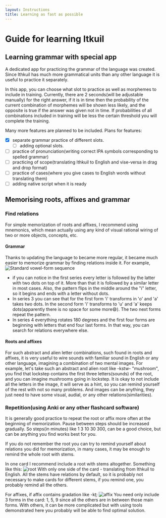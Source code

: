 ```yaml
---
layout: Instructions
title: Learning as fast as possible
---
```


# Guide for learning Itkuil

## Learning grammar with special app
A dedicated app for practicing the grammar of the language was created.
 Since Ithkuil has much more grammatical units than any other language
  it is useful to practice it separately. 
 
 In this app, you can choose what slot to practice as well as morphemes
  to include in training. Currently, there are 2 seconds(will be adjustable
   manually) for the right answer, if it is in
 time then the probability of the current combination of morphemes will
  be shown less
 likely, and the opposite is true if the answer was given not in time. If
 probabilities of all combinations included in training will be less
 the certain threshold you will complete the training.
 
 Many more features are planned to be included. 
 Plans for features:
 - [x] separate grammar practice of different slots.
    - [ ] adding optional slots.
 - [ ] practice of pronunciation(writing correct IPA symbols corresponding
 to spelled grammar)
 - [ ] practicing of scope(translating Ithkuil to English and vise-versa 
 in drag and drop format)
 - [ ] practice of cases(where you give cases to English words without
 translating them)
 - [ ] adding native script when it is ready
 
 ## Memorising roots, affixes and grammar
 ### Find relations
 For simple memorization of roots and affixes, I recommend using mnemonics,
  which mean actually using any kind of visual rational wiring of two or
  more objects, concepts, etc. 
 #### Grammar
 Thanks to updating the language to became more regular, it became much
  easier to memorize grammar by finding relations inside it. For example,
 ![Standard vowel-form sequence](https://i.ibb.co/jvfCtp8/Screenshot-from-2021-04-10-13-13-44.png)
 - if you can notice in the first series every letter is followed by the
  latter with two dots on top of it. More than that it is followed by
   a similar letter in most cases. Also, the pattern flips in the middle
    around the "i" letter, so it 
  begins and ends with a letter without dots.
  - In series 3 you can see that for the first form 'i' transforms in 'o'
   and 'a' takes two dots. In the second form 'i' transforms to 'u' and
    'a' keeps dots(apparently there is no space for some more:smile:).
     The two next forms repeat the pattern.
  - In series 4 everything rotates 180 degrees and the first four forms
   are beginning with letters that end four last forms.
  In that way, you can search for relations everywhere else. 
 #### Roots and affixes
 For such abstract and alien letter combinations, such found in roots and 
  affixes, it is very useful to wire sounds with familiar sound in English
  or any other language, imagining a combination of two mental images.
  For example, let's take such an abstract and alien root like -kstw-
"mushroom", you find that lockstep contains the first three letters(sounds)
 of the root, and you can imagine mushrooms going in lockstep. It is okay
  to not include all the letters in the image, it will serve as a hint, so
     you can remind yourself of the rest with not so many problems. And
      images can be anything, they just need to have some visual, audial,
       or any other relations(similarities). 
 ### Repetition(using Anki or any other flashcard software)
 It is generally good practice to repeat the root or affix more often at
  the beginning of memorization. Pause between steps should be increased
   gradually. So steps(in minutes) like 1 3 10 30 300, can be a good choice,
   but can be anything you find works best for you. 
   
   If you do not remember the root you can try to remind yourself about
   relations you did for memorization, in many cases, it may be enough to 
   remind the whole root with stems.
   
   In one card I recommend include a root with stems altogether. Something
   like this:
  ![root](https://i.ibb.co/FbvT7Qs/Screenshot-from-2021-04-10-13-52-43.png)
  With only one side of the card - translating from Ithkuil to English.
    All the stems have relations by default, so it is probably not
     necessary to make cards for different stems, if you remind one,
      you probably remind all the others.
  
  For affixes, if affix contains gradation like -kţ:
  ![affix](https://i.ibb.co/M6y1x38/Screenshot-from-2021-04-10-13-55-45.png)
  You need only include 3 forms in the card: 1, 5, 9 since all the others
  are in between those main forms. With others, it can be more complicated
  but with using tools demonstrated here you probably will be able to find
  optimal solution.
 
 